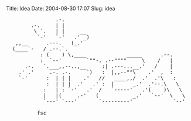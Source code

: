Title: Idea
Date: 2004-08-30 17:07
Slug: idea


<pre>
                .-.
        .-.     | |
         \ `.   | |     __
          `-'   `-'   .' _)
   ,,__      .---.   (_.'
  (____`-   / .--.`.
           : (    ) \,____             _____      .--.
           :  `--'        `""-. .--""""     \    /   |
      .-.   `.___,,--..,__     :| .---...__.'   /    |
    .' .'     .-. .-.     `)   :  |,,--""\    .'  ,  :
    `-'      :  | | |    .'   //   ____,,/  .'  .'\   :
             :  | | |  .'   .' :  |      _.'  .'--.\   \
            :   | : `-'   .'  /   `-----'   .'(    )\   \
            |   |(     .-'   (           _.'   `--'  \   \
            `---' `---'       `---------'             `--'

          fsc
</pre>

